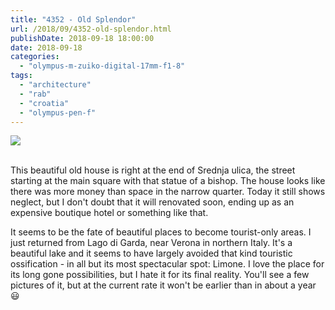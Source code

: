 ```yaml
---
title: "4352 - Old Splendor"
url: /2018/09/4352-old-splendor.html
publishDate: 2018-09-18 18:00:00
date: 2018-09-18
categories: 
  - "olympus-m-zuiko-digital-17mm-f1-8"
tags: 
  - "architecture"
  - "rab"
  - "croatia"
  - "olympus-pen-f"
---
```

<div class="container">
<div class="center"><a target="_blank" href="https://d25zfm9zpd7gm5.cloudfront.net/1200x1200/2017/20170718_202021_lr.jpg"><img class="webfeedsFeaturedVisual" src="https://d25zfm9zpd7gm5.cloudfront.net/0600x0600/2017/20170718_202021_lr.jpg" /></a></div>
</div>
<br />

This beautiful old house is right at the end of Srednja ulica, the
street starting at the main square with that statue of a bishop. The
house looks like there was more money than space in the narrow
quarter. Today it still shows neglect, but I don't doubt that it
will renovated soon, ending up as an expensive boutique hotel or
something like that.

It seems to be the fate of beautiful places to become tourist-only
areas. I just returned from Lago di Garda, near Verona in northern
Italy. It's a beautiful lake and it seems to have largely avoided
that kind touristic ossification - in all but its most spectacular
spot: Limone. I love the place for its long gone possibilities, but
I hate it for its final reality. You'll see a few pictures of it,
but at the current rate it won't be earlier than in about a year
:smiley: